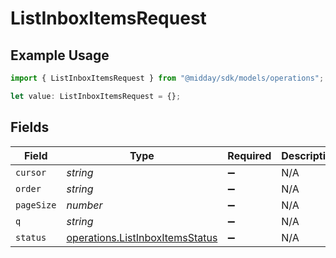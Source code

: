 # ListInboxItemsRequest

## Example Usage

```typescript
import { ListInboxItemsRequest } from "@midday/sdk/models/operations";

let value: ListInboxItemsRequest = {};
```

## Fields

| Field                                                                              | Type                                                                               | Required                                                                           | Description                                                                        |
| ---------------------------------------------------------------------------------- | ---------------------------------------------------------------------------------- | ---------------------------------------------------------------------------------- | ---------------------------------------------------------------------------------- |
| `cursor`                                                                           | *string*                                                                           | :heavy_minus_sign:                                                                 | N/A                                                                                |
| `order`                                                                            | *string*                                                                           | :heavy_minus_sign:                                                                 | N/A                                                                                |
| `pageSize`                                                                         | *number*                                                                           | :heavy_minus_sign:                                                                 | N/A                                                                                |
| `q`                                                                                | *string*                                                                           | :heavy_minus_sign:                                                                 | N/A                                                                                |
| `status`                                                                           | [operations.ListInboxItemsStatus](../../models/operations/listinboxitemsstatus.md) | :heavy_minus_sign:                                                                 | N/A                                                                                |